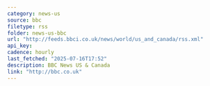 ```yaml
---
category: news-us
source: bbc
filetype: rss
folder: news-us-bbc
url: "http://feeds.bbci.co.uk/news/world/us_and_canada/rss.xml"
api_key: 
cadence: hourly
last_fetched: "2025-07-16T17:52"
description: BBC News US & Canada
link: "http://bbc.co.uk"
---
```

